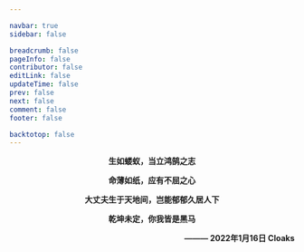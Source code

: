 ```yaml
---

navbar: true
sidebar: false

breadcrumb: false
pageInfo: false
contributor: false
editLink: false
updateTime: false
prev: false
next: false
comment: false
footer: false

backtotop: false
---
```


<p style="text-align:center"><b>生如蝼蚁，当立鸿鹄之志</b></p>
<p style="text-align:center"><b>命薄如纸，应有不屈之心</b></p>
<p style="text-align:center"><b>大丈夫生于天地间，岂能郁郁久居人下</b></p>
<p style="text-align:center"><b>乾坤未定，你我皆是黑马</b></p>
<p style="text-align:right"><b>——— 2022年1月16日 Cloaks</b></p>
